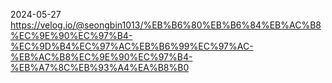 2024-05-27
https://velog.io/@seongbin1013/%EB%B6%80%EB%B6%84%EB%AC%B8%EC%9E%90%EC%97%B4-%EC%9D%B4%EC%97%AC%EB%B6%99%EC%97%AC-%EB%AC%B8%EC%9E%90%EC%97%B4-%EB%A7%8C%EB%93%A4%EA%B8%B0
